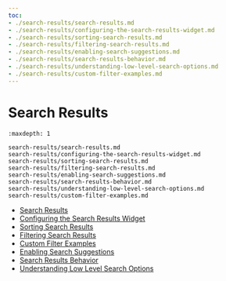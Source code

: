 ```yaml
---
toc:
- ./search-results/search-results.md
- ./search-results/configuring-the-search-results-widget.md
- ./search-results/sorting-search-results.md
- ./search-results/filtering-search-results.md
- ./search-results/enabling-search-suggestions.md
- ./search-results/search-results-behavior.md
- ./search-results/understanding-low-level-search-options.md
- ./search-results/custom-filter-examples.md
---
```

# Search Results

```{toctree}
:maxdepth: 1

search-results/search-results.md
search-results/configuring-the-search-results-widget.md
search-results/sorting-search-results.md
search-results/filtering-search-results.md
search-results/enabling-search-suggestions.md
search-results/search-results-behavior.md
search-results/understanding-low-level-search-options.md
search-results/custom-filter-examples.md
```

- [Search Results](search-results/search-results.md)
- [Configuring the Search Results Widget](search-results/configuring-the-search-results-widget.md)
- [Sorting Search Results](search-results/sorting-search-results.md)
- [Filtering Search Results](search-results/filtering-search-results.md)
- [Custom Filter Examples](search-results/custom-filter-examples.md)
- [Enabling Search Suggestions](search-results/enabling-search-suggestions.md)
- [Search Results Behavior](search-results/search-results-behavior.md)
- [Understanding Low Level Search Options](search-results/understanding-low-level-search-options.md)
